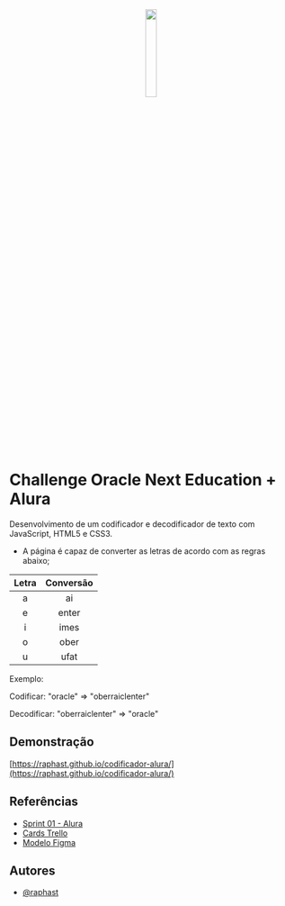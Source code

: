 
<div align="center">
<a href="https://github.com/raphaelsette" target="_blank" rel="noreferrer"><img src="https://i.imgur.com/1fnHtDD.png" width="20%"/></a>
</div>

# Challenge Oracle Next Education + Alura

Desenvolvimento de um codificador e decodificador de texto com JavaScript, HTML5 e CSS3.
- A página é capaz de converter as letras de acordo com as regras abaixo;

|Letra|Conversão|
| :---:| :---: |
| a | ai |
| e | enter |
| i | imes |
| o | ober |
| u | ufat |

Exemplo:

Codificar: "oracle" => "oberraiclenter" 

Decodificar: "oberraiclenter" => "oracle"

## Demonstração

[https://raphast.github.io/codificador-alura/](https://raphast.github.io/codificador-alura/)

## Referências

 - <a href="https://www.alura.com.br/challenges/oracle-one/sprint01-construa-decodificador-texto-com-javascript" target="_blank">Sprint 01 - Alura</a>
 - <a href="https://trello.com/b/EmUFmjCv/decodificador-de-texto-alura-challenges-oracle-one" target="_blank">Cards Trello</a>
 - <a href="https://www.figma.com/file/tvFEYhVfZTjdJ5P24RGV21/Alura-Challenge---Desafio-1---L%C3%B3gica?node-id=16%3A802" target="_blank">Modelo Figma</a>

## Autores

- [@raphast](https://www.github.com/raphast)

